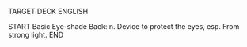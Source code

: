 TARGET DECK
ENGLISH

START
Basic
Eye-shade
Back: n. Device to protect the eyes, esp. From strong light.
END
